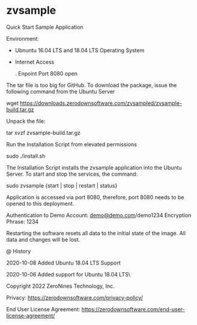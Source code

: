 # zvsample
Quick Start Sample Application

Environment:
- Ubnuntu 16.04 LTS and 18.04 LTS Operating System 
- Internet Access

  . Enpoint Port 8080 open

The tar file is too big for GitHub.  To download the package, issue the following command from the Ubuntu Server

wget https://downloads.zerodownsoftware.com/zvsampled/zvsample-build.tar.gz

Unpack the file:  

tar xvzf zvsample-build.tar.gz

Run the Installation Script from elevated permissions

sudo ./install.sh


The Installation Script installs the zvsample application into the Ubuntu Server.  To start and stop the services,
the command:

sudo zvsample {start | stop | restart | status}

Application is accessed via port 8080, therefore, port 8080 needs to be opened to this deployment.

Authentication to Demo Account:   demo@demo.com/demo1234
Encryption Phrase:  1234

Restarting the software resets all data to the initial state of the image.  All data and changes will be lost.

@ History

2020-10-08 Added Ubuntu 18.04 LTS Support 


2020-10-06  Added support for Ubuntu 18.04 LTS\

Copyright 2022 ZeroNines Technology, Inc.

Privacy:  https://zerodownsoftware.com/privacy-policy/

End User License Agreement:  https://zerodownsoftware.com/end-user-license-agreement/
